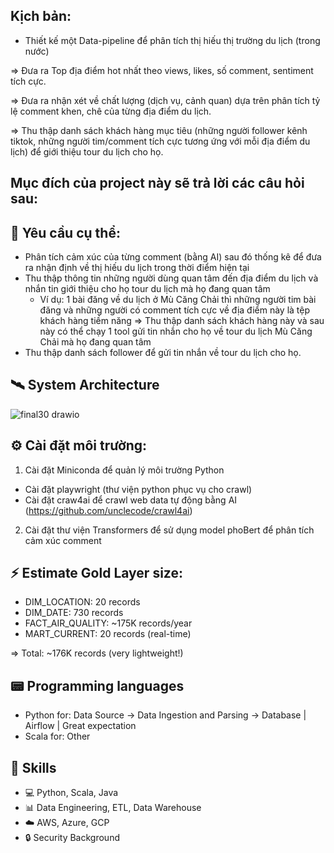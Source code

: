 ## Kịch bản:
- Thiết kế một Data-pipeline để phân tích thị hiếu thị trường du lịch (trong nước)

=> Đưa ra Top địa điểm hot nhất theo views, likes, số comment, sentiment tích cực.

=> Đưa ra nhận xét về chất lượng (dịch vụ, cảnh quan) dựa trên phân tích tỷ lệ comment khen, chê của từng địa điểm du lịch.

=> Thu thập danh sách khách hàng mục tiêu (những người follower kênh tiktok, những người tim/comment tích cực tương ứng với mỗi địa điểm du lịch) để giới thiệu tour du lịch cho họ.

## Mục đích của project này sẽ trả lời các câu hỏi sau:


## 🎯 Yêu cầu cụ thể:

- Phân tích cảm xúc của từng comment (bằng AI) sau đó thống kê để đưa ra nhận định về thị hiếu du lịch trong thời điểm hiện tại
- Thu thập thông tin những người dùng quan tâm đến địa điểm du lịch và nhắn tin giới thiệu cho họ tour du lịch mà họ đang quan tâm
  + Ví dụ: 1 bài đăng về du lịch ở Mù Căng Chải thì những người tim bài đăng và những người có comment tích cực về địa điểm này là tệp khách hàng tiềm     năng => Thu thập danh sách khách hàng này và sau này có thể chạy 1 tool gửi tin nhắn cho họ về tour du lịch Mù Căng Chải mà họ đang quan tâm
- Thu thập danh sách follower để gửi tin nhắn về tour du lịch cho họ.

## 🛰️ System Architecture

![final30 drawio](https://github.com/user-attachments/assets/69bd8600-db61-47e5-8a06-a26a6c44c558)








## ⚙️ Cài đặt môi trường:
1. Cài đặt Miniconda để quản lý môi trường Python
  - Cài đặt playwright (thư viện python phục vụ cho crawl)
  - Cài đặt craw4ai để crawl web data tự động bằng AI (https://github.com/unclecode/crawl4ai)
2. Cài đặt thư viện Transformers để sử dụng model phoBert để phân tích cảm xúc comment
## ⚡ Estimate Gold Layer size:
- DIM_LOCATION:     20 records
- DIM_DATE:         730 records  
- FACT_AIR_QUALITY: ~175K records/year
- MART_CURRENT:     20 records (real-time)

=> Total: ~176K records (very lightweight!)

## 📟 Programming languages
- Python for: Data Source -> Data Ingestion and Parsing -> Database | Airflow | Great expectation
- Scala for: Other

## 🚀 Skills
- 💻 Python, Scala, Java
- 📊 Data Engineering, ETL, Data Warehouse
- ☁️ AWS, Azure, GCP
- 🔒 Security Background

